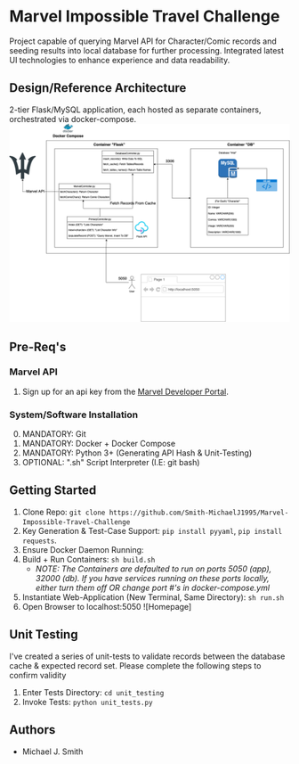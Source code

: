 # Marvel Impossible Travel Challenge
Project capable of querying Marvel API for Character/Comic records and seeding results into local database for further processing. Integrated latest UI technologies to enhance experience and data readability.

## Design/Reference Architecture
2-tier Flask/MySQL application, each hosted as separate containers, orchestrated via docker-compose.
![Reference Architecture Diagram](artifacts/arch.png?raw=true "Reference Architecture")


## Pre-Req's
### Marvel API
1. Sign up for an api key from the [Marvel Developer Portal](https://developer.marvel.com/).
### System/Software Installation 
0. MANDATORY: Git
1. MANDATORY: Docker + Docker Compose
2. MANDATORY: Python 3+ (Generating API Hash & Unit-Testing)
3. OPTIONAL: ".sh" Script Interpreter (I.E: git bash)


## Getting Started
1. Clone Repo: `git clone https://github.com/Smith-MichaelJ1995/Marvel-Impossible-Travel-Challenge`
2. Key Generation & Test-Case Support: `pip install pyyaml`, `pip install requests`.
3. Ensure Docker Daemon Running: <ENSURE RUNNING>
4. Build + Run Containers: `sh build.sh`
    - *NOTE: The Containers are defaulted to run on ports 5050 (app), 32000 (db). If you have services running on these ports locally, either turn them off OR change port #'s in docker-compose.yml*
5. Instantiate Web-Application (New Terminal, Same Directory): `sh run.sh`
6. Open Browser to localhost:5050 ![Homepage]

## Unit Testing
I've created a series of unit-tests to validate records between the database cache & expected record set. Please complete the following steps to confirm validity
1. Enter Tests Directory: `cd unit_testing`
2. Invoke Tests: `python unit_tests.py`
<!-- 3. Confirm Console Output: ![Unit Test Results](artifacts/unit-tests.png?raw=true "Unit Test Results") -->

## Authors
 - Michael J. Smith